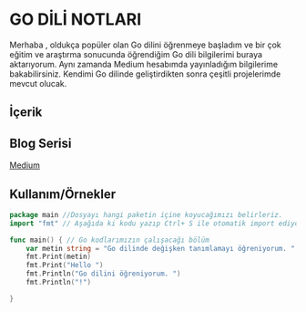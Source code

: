 # GO DİLİ NOTLARI

Merhaba , oldukça popüler olan Go dilini öğrenmeye başladım ve bir çok eğitim ve araştırma sonucunda öğrendiğim Go dili bilgilerimi buraya aktarıyorum.  Aynı zamanda Medium hesabımda yayınladığım bilgilerime bakabilirsiniz.
Kendimi Go dilinde geliştirdikten sonra çeşitli projelerimde mevcut olucak. 


## İçerik

## Blog Serisi
[Medium](https://medium.com/@didem.kis)


  
## Kullanım/Örnekler

```go
package main //Dosyayı hangi paketin içine koyucağımızı belirleriz.
import "fmt" // Aşağıda ki kodu yazıp Ctrl+ S ile otomatik import ediyor.

func main() { // Go kodlarımızın çalışacağı bölüm
	var metin string = "Go dilinde değişken tanımlamayı öğreniyorum. " //Değişken tanımlamak için var deyimi kullanılır. Hemen sonrasında değişkenin adı ve türü belirtilir.
	fmt.Print(metin)                                                   //Değişkenimizi yazdırıyoruz.
	fmt.Print("Hello ")                                                //Ekrana yazdırma
	fmt.Println("Go dilini öğreniyorum. ")                             //Çıktının alt alta yazdığını görüyoruz .Nedeni ise Println 'de ki ln 'den kaynaklıdır. Line demektir ve bu komut ile alt alta çıktı sağlar.
	fmt.Println("!")

}
